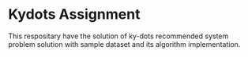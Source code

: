 # Kydots Assignment

This respositary have the solution of ky-dots recommended system problem solution with sample dataset and its algorithm implementation.
